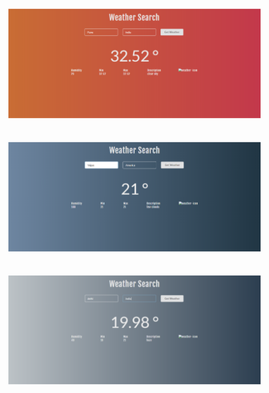 <p align="center">
  <img src="https://github.com/4bhishekKasam/weather-app/blob/master/weatherapp1.PNG"  width="800"/>
 </p>
<br/>
<p align="center">
  <img src="https://github.com/4bhishekKasam/weather-app/blob/master/weatherapp2.PNG"  width="800"/>
 </p>
<br/>
<p align="center">
  <img src="https://github.com/4bhishekKasam/weather-app/blob/master/weatherapp3.PNG"  width="800"/>
 </p>

